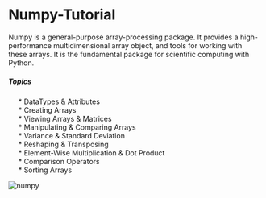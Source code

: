 # Numpy-Tutorial

Numpy is a general-purpose array-processing package. It provides a high-performance multidimensional array object, and tools for working with these arrays. It is the fundamental package for scientific computing with Python.

##### Topics
&nbsp;&nbsp;&nbsp;&nbsp; * DataTypes & Attributes <br />
&nbsp;&nbsp;&nbsp;&nbsp; * Creating Arrays <br />
&nbsp;&nbsp;&nbsp;&nbsp; * Viewing Arrays & Matrices <br />
&nbsp;&nbsp;&nbsp;&nbsp; * Manipulating & Comparing Arrays <br />
&nbsp;&nbsp;&nbsp;&nbsp; * Variance & Standard Deviation <br />
&nbsp;&nbsp;&nbsp;&nbsp; * Reshaping & Transposing <br />
&nbsp;&nbsp;&nbsp;&nbsp; * Element-Wise Multiplication & Dot Product <br />
&nbsp;&nbsp;&nbsp;&nbsp; * Comparison Operators <br />
&nbsp;&nbsp;&nbsp;&nbsp; * Sorting Arrays <br />

![numpy](https://user-images.githubusercontent.com/22809891/160057630-0ac7ed7e-8d1b-48e9-a802-8ee852483fb7.jpg)
